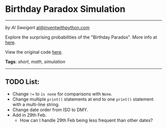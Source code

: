 # Birthday Paradox Simulation
___
_by Al Sweigart_ [al@inventwithpython.com](mailto:al@inventwithpython.com)

Explore the surprising probabilities of the "Birthday Paradox".
More info at [here](https://en.wikipedia.org/wiki/Birthday_problem).

View the original code [here](https://nostarch.com/big-book-small-python-projects).

**Tags**: _short_, _math_, _simulation_
___

## TODO List:
* Change `!=` to `is none` for comparisons with `None`.
* Change multiple `print()` statements at end to one `print()` statement with a multi-line string.
* Change date order from ISO to DMY.
* Add in 29th Feb.
  * How can I handle 29th Feb being less frequent than other dates?
